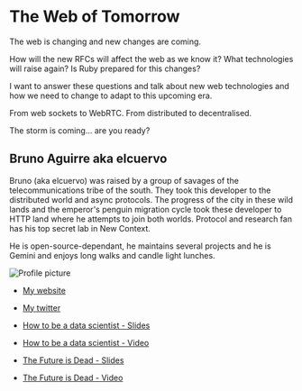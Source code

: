 # The Web of Tomorrow

The web is changing and new changes are coming.

How will the new RFCs will affect the web as we know it?
What technologies will raise again?
Is Ruby prepared for this changes?

I want to answer these questions and talk about new web technologies and how we
need to change to adapt to this upcoming era.

From web sockets to WebRTC.
From distributed to decentralised.

The storm is coming... are you ready?

## Bruno Aguirre aka elcuervo

Bruno (aka elcuervo) was raised by a group of savages of the telecommunications
tribe of the south. They took this developer to the distributed world and async
protocols. The progress of the city in these wild lands and the emperor's
penguin migration cycle took these developer to HTTP land where he attempts to
join both worlds. Protocol and research fan has his top secret lab in New
Context.

He is open-source-dependant, he maintains several projects and he is Gemini and
enjoys long walks and candle light lunches.

![Profile picture](https://raw.github.com/elcuervo/rubyconfau-2013-cfp/the-web-of-tomorrow/bruno_aguirre-the_web_of_tomorrow/profile_picture.jpg)

- [My website](http://elcuervo.co)
- [My twitter](https://twitter.com/cuerbot)

- [How to be a data scientist - Slides](https://github.com/elcuervo/rubyconfar-2011)
- [How to be a data scientist - Video](https://vimeo.com/album/1870460/video/38628671)
- [The Future is Dead - Slides](https://speakerdeck.com/u/elcuervo/p/the-future-is-dead-long-live-the-past)
- [The Future is Dead - Video](http://vimeo.com/44025029)
